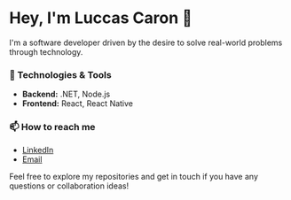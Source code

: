 # Hey, I'm Luccas Caron 👋

I'm a software developer driven by the desire to solve real-world problems through technology.

### 🔧 Technologies & Tools
- **Backend:** .NET, Node.js
- **Frontend:** React, React Native

### 📫 How to reach me
- [LinkedIn](https://www.linkedin.com/in/luccascaron)
- [Email](mailto:luccascaron1@gmail.com)

Feel free to explore my repositories and get in touch if you have any questions or collaboration ideas!

<!--
**LuccasCaron/LuccasCaron** is a ✨ _special_ ✨ repository because its `README.md` (this file) appears on your GitHub profile.

Here are some ideas to get you started:

- 🔭 I’m currently working on ...
- 🌱 I’m currently learning ...
- 👯 I’m looking to collaborate on ...
- 🤔 I’m looking for help with ...
- 💬 Ask me about ...
- 📫 How to reach me: ...
- 😄 Pronouns: ...
- ⚡ Fun fact: ...
-->
